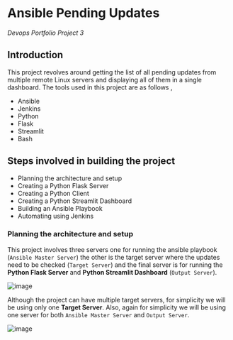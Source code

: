 # Ansible Pending Updates 
_Devops Portfolio Project 3_


## Introduction
This project revolves around getting the list of all pending updates from multiple remote Linux servers and displaying all of them in a single dashboard. The tools used in this project are as follows ,
- Ansible
- Jenkins
- Python
- Flask
- Streamlit
- Bash

## Steps involved in building the project 
- Planning the architecture and setup
- Creating a Python Flask Server
- Creating a Python Client 
- Creating a Python Streamlit Dashboard
- Building an Ansible Playbook
- Automating using Jenkins


### Planning the architecture and setup

This project involves three servers one for running the ansible playbook (`Ansible Master Server`) the other is the target server where the updates need to be checked (`Target Server`) and the final server is for running the
**Python Flask Server** and **Python Streamlit Dashboard** (`Output Server`). 

![image](https://github.com/Suraj01Dev/Ansible-Pending-Updates/assets/120789150/ed30af23-6626-4fe6-b992-0b0ba42bff5f)

Although the project can have multiple target servers, for simplicity we will be using only one **Target Server**. Also, again for simplicity we will be using one server for both `Ansible Master Server` and `Output Server`.

![image](https://github.com/Suraj01Dev/Ansible-Pending-Updates/assets/120789150/0a0438d8-125e-40e5-a29c-a8f8bb90cb57)
